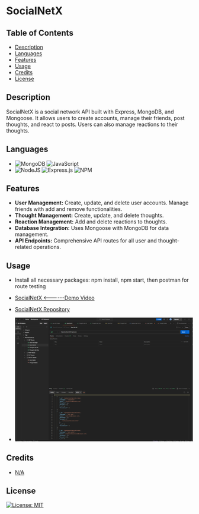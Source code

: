 # SocialNetX

## Table of Contents

* [Description](#description)
* [Languages](#languages)
* [Features](#features)
* [Usage](#usage)
* [Credits](#credits)
* [License](#license)

## Description

<p> SocialNetX is a social network API built with Express, MongoDB, and Mongoose. It allows users to create accounts, manage their friends, post thoughts, and react to posts. Users can also manage reactions to their thoughts.</p>

## Languages

* ![MongoDB](https://img.shields.io/badge/mongodb-%2347A248.svg?style=for-the-badge&logo=mongodb&logoColor=white) ![JavaScript](https://img.shields.io/badge/javascript-%23323330.svg?style=for-the-badge&logo=javascript&logoColor=%23F7DF1E)
* ![NodeJS](https://img.shields.io/badge/node.js-6DA55F?style=for-the-badge&logo=node.js&logoColor=white)
![Express.js](https://img.shields.io/badge/express.js-%23404d59.svg?style=for-the-badge&logo=express&logoColor=%2361DAFB)
![NPM](https://img.shields.io/badge/NPM-%23CB3837.svg?style=for-the-badge&logo=npm&logoColor=white)

## Features

* **User Management:** Create, update, and delete user accounts. Manage friends with add and remove functionalities.
* **Thought Management:** Create, update, and delete thoughts. 
* **Reaction Management:** Add and delete reactions to thoughts.
* **Database Integration:** Uses Mongoose with MongoDB for data management.
* **API Endpoints:** Comprehensive API routes for all user and thought-related operations.

## Usage

* Install all necessary packages: npm install, npm start, then postman for route testing

* [SocialNetX <------Demo Video](https://drive.google.com/file/d/1sFyP9eOFQw27CWmZl5th3KPH5j-msBzI/view?usp=sharing)

* [SocialNetX Repository](https://github.com/IVIonsters/CodeChronicles)

* ![SocialNetX Screenshot](./assets/images/Screenshot%202024-07-18%20184550.png)


## Credits

* [N/A](N/A)

## License

[![License: MIT](https://img.shields.io/badge/License-MIT-yellow.svg)](https://opensource.org/licenses/MIT)

